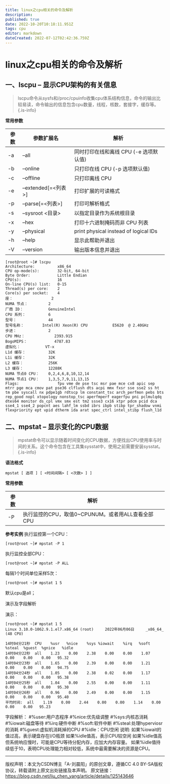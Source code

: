```yaml
---
title: linux之cpu相关的命令及解析
description: 
published: true
date: 2022-10-20T10:18:11.951Z
tags: cpu
editor: markdown
dateCreated: 2022-07-12T02:42:36.759Z
---
```


# linux之cpu相关的命令及解析
## 一、lscpu – 显示CPU架构的有关信息

> lscpu命令从sysfs和/proc/cpuinfo收集cpu体系结构信息，命令的输出比较易读，命令输出的信息包含cpu数量，线程，核数，套接字，缓存等。
{.is-info}


**常用参数**

| 参数 | 参数扩展名         | 解析                              |
|-----|-------------------|----------------------------------|
| -a  | –all              | 同时打印在线和离线 CPU (-e 选项默认值)|
| -b  | –online           | 只打印在线 CPU (-p 选项默认值)      |
| -c  | –offline          | 只打印离线 CPU                    |
| -e  | –extended[=<列表>] | 打印扩展的可读格式                  |
| -p  | –parse[=<列表>]	   | 打印可解析格式                     |
| -s  | –sysroot <目录>    | 以指定目录作为系统根目录             |
| -x  | –hex              | 打印十六进制掩码而非 CPU 列表        |
| -y  | –physical         | print physical instead of logical IDs|
| -h  | –help             | 显示此帮助并退出                    |
| -V  | –version          | 输出版本信息并退出                  |

```
[root@root ~]# lscpu
Architecture:          x86_64
CPU op-mode(s):        32-bit, 64-bit
Byte Order:            Little Endian
CPU(s):                16
On-line CPU(s) list:   0-15
Thread(s) per core:    2
Core(s) per socket:    4
座：                 2
NUMA 节点：         2
厂商 ID：           GenuineIntel
CPU 系列：          6
型号：              44
型号名称：        Intel(R) Xeon(R) CPU           E5620  @ 2.40GHz
步进：              2
CPU MHz：             2393.915
BogoMIPS：            4787.83
虚拟化：           VT-x
L1d 缓存：          32K
L1i 缓存：          32K
L2 缓存：           256K
L3 缓存：           12288K
NUMA 节点0 CPU：    0,2,4,6,8,10,12,14
NUMA 节点1 CPU：    1,3,5,7,9,11,13,15
Flags:                 fpu vme de pse tsc msr pae mce cx8 apic sep mtrr pge mca cmov pat pse36 clflush dts acpi mmx fxsr sse sse2 ss ht tm pbe syscall nx pdpe1gb rdtscp lm constant_tsc arch_perfmon pebs bts rep_good nopl xtopology nonstop_tsc aperfmperf eagerfpu pni pclmulqdq dtes64 monitor ds_cpl vmx smx est tm2 ssse3 cx16 xtpr pdcm pcid dca sse4_1 sse4_2 popcnt aes lahf_lm ssbd ibrs ibpb stibp tpr_shadow vnmi flexpriority ept vpid dtherm ida arat spec_ctrl intel_stibp flush_l1d
```

## 二、mpstat – 显示变化的CPU数据

> mpstat命令可以显示随着时间变化的CPU数据，方便找出CPU使用率与时间的关系。这个命令包含在工具集sysstat中，使用之前需要安装sysstat。
{.is-info}


**语法格式**

`mpstat [ 选项 ] [ <时间间隔> [ <次数> ] ]`

**常用参数**

| 参数 | 解析                                              |
| ---- | ------------------------------------------------- |
| -P   | 执行监控的CPU，取值0~CPUNUM。或者用ALL查看全部CPU |

**参考实例**
执行监控第一个CPU：

`[root@root ~]# mpstat -P 1`

执行监控全部CPU：

`[root@root ~]# mpstat -P ALL`

每隔1个时间单位采样5次：

`[root@root ~]# mpstat 1 5`

默认cpu是all；

演示及字段解析

演示：

```
[root@root ~]# mpstat 1 5
Linux 3.10.0-1062.9.1.el7.x86_64 (root) 	2022年06月06日 	_x86_64_	(48 CPU)

14时04分21秒  CPU    %usr   %nice    %sys %iowait    %irq   %soft  %steal  %guest  %gnice   %idle
14时04分22秒  all    1.23    0.00    2.38    0.00    0.00    1.07    0.00    0.00    0.00   95.32
14时04分23秒  all    1.65    0.00    2.39    0.00    0.00    1.21    0.00    0.00    0.00   94.75
14时04分24秒  all    1.05    0.00    2.38    0.02    0.00    1.17    0.00    0.00    0.00   95.38
14时04分25秒  all    1.04    0.00    2.55    0.00    0.00    1.11    0.00    0.00    0.00   95.30
14时04分26秒  all    0.96    0.00    2.49    0.00    0.00    1.15    0.00    0.00    0.00   95.40
平均时间:  all    1.19    0.00    2.44    0.00    0.00    1.14    0.00    0.00    0.00   95.23
```

字段解析：
#%user:用户态程序
#%nice:优先级调整
#%sys:内核态消耗
#%iowait:磁盘等待
#%irq:硬件中断
#%soft:软件中断
#%steal:处理hyperviosr的消耗
#%guest:虚拟机消耗掉的CPU
#%idle：CPU空闲
说明:
如果%iowait的值过高，表示硬盘存在I/O瓶颈
如果%idle值高，表示CPU较空闲
如果%idle值高但系统响应慢时，可能是CPU等待分配内存，应加大内存容量。
如果%idle值持续低于10，表明CPU处理能力相对较低，系统中最需要解决的资源是CPU。

---
版权声明：本文为CSDN博主「A-刘晨阳」的原创文章，遵循CC 4.0 BY-SA版权协议，转载请附上原文出处链接及本声明。
原文链接：https://blog.csdn.net/liu_chen_yang/article/details/125143646



